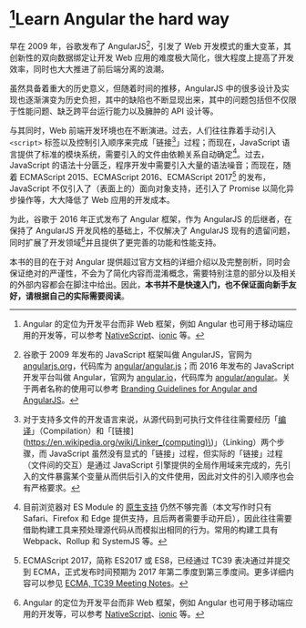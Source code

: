 # [^5]Learn Angular the hard way

早在 2009 年，谷歌发布了 AngularJS[^1]，引发了 Web 开发模式的重大变革，其创新性的双向数据绑定让开发 Web 应用的难度极大简化，很大程度上提高了开发效率，同时也大大推进了前后端分离的浪潮。

虽然具备着重大的历史意义，但随着时间的推移，AngularJS 中的很多设计及实现也逐渐演变为历史负担，其中的缺陷也不断显现出来，其中的问题包括但不仅限于性能问题、缺乏跨平台运行能力以及臃肿的 API 设计等。

与其同时，Web 前端开发环境也在不断演进。过去，人们往往靠着手动引入 `<script>` 标签以及控制引入顺序来完成「链接[^2]」过程；而现在，JavaScript 语言提供了标准的模块系统，需要引入的文件由依赖关系自动确定[^3]。过去，JavaScript 的语法十分匮乏，程序开发中需要引入大量的语法噪音；而现在，随着 ECMAScript 2015、ECMAScript 2016、ECMAScript 2017[^4] 的发布，JavaScript 不仅引入了（表面上的）面向对象支持，还引入了 Promise 以简化异步操作等，大大降低了 Web 应用的开发成本。

为此，谷歌于 2016 年正式发布了 Angular 框架，作为 AngularJS 的后继者，在保持了 AngularJS 开发风格的基础上，不仅解决了 AngularJS 现有的遗留问题，同时扩展了开发领域[^5]并且提供了更完善的功能和性能支持。

本书的目的在于对 Angular 提供超过官方文档的详细介绍以及完整剖析，同时会保证绝对的严谨性，不会为了简化内容而混淆概念，需要特别注意的部分以及相关的外部内容都会在脚注中给出。因此，**本书并不是快速入门，也不保证面向新手友好，请根据自己的实际需要阅读**。


[^1]: 谷歌于 2009 年发布的 JavaScript 框架叫做 AngularJS，官网为 [angularjs.org](https://angularjs.org)，代码库为 [angular/angular.js](https://github.com/angular/angular.js)；而 2016 年发布的 JavaScript 开发平台叫做 Angular，官网为 [angular.io](https://angular.io)，代码库为 [angular/angular](https://github.com/angular/angular)。关于两者名称的使用可以参考 [Branding Guidelines for Angular and AngularJS](http://angularjs.blogspot.hk/2017/01/branding-guidelines-for-angular-and.html)。

[^2]: 对于支持多文件的开发语言来说，从源代码到可执行文件往往需要经历「[编译](https://en.wikipedia.org/wiki/Compiler)」（Compilation）和「[链接](https://en.wikipedia.org/wiki/Linker_(computing)\)」（Linking）两个步骤，而 JavaScript 虽然没有显式的「链接」过程，但实际的「链接」过程（文件间的交互）是通过 JavaScript 引擎提供的全局作用域来完成的，先引入的文件暴露某个变量从而供后引入的文件使用，因此对文件的引入顺序也会有严格要求。

[^3]: 目前浏览器对 ES Module 的 [原生支持](https://developer.mozilla.org/en-US/docs/Web/JavaScript/Reference/Statements/import) 仍然不够完善（本文写作时只有 Safari、Firefox 和 Edge 提供支持，且后两者需要手动开启），因此往往需要借助构建工具来预处理源代码从而模拟出相同的行为。常用的构建工具有 Webpack、Rollup 和 SystemJS 等。

[^4]: ECMAScript 2017，简称 ES2017 或 ES8，已经通过 TC39 表决通过并提交到 ECMA，正式发布时间预期为 2017 年第二季度到第三季度间。更多详细内容可以参见 [ECMA, TC39 Meeting Notes](https://github.com/rwaldron/tc39-notes/blob/master/es8/2017-03/summary.md)。

[^5]: Angular 的定位为开发平台而非 Web 框架，例如 Angular 也可用于移动端应用的开发等，可以参考 [NativeScript](https://www.nativescript.org/)、[ionic](http://ionicframework.com/) 等。

